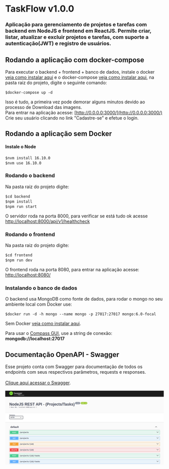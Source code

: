 # TaskFlow v1.0.0

### Aplicação para gerenciamento de projetos e tarefas com backend em NodeJS e frontend em ReactJS. Permite criar, listar, atualizar e excluir projetos e tarefas, com suporte a autenticação(JWT) e registro de usuários.

## Rodando a aplicação com docker-compose
Para executar o backend + frontend + banco de dados, instale o 
docker [veja como instalar aqui](https://docs.docker.com/engine/install/) e o
docker-compose [veja como instalar aqui](https://docs.docker.com/compose/install/), na pasta raiz do projeto, digite o seguinte comando:
```
$docker-compose up -d
```
Isso é tudo, a primeira vez pode demorar alguns minutos devido ao processo de Download das imagens.
\
Para entrar na aplicação acesse: [http://0.0.0.0:3000/](http://0.0.0.0:3000/)
\
Crie seu usuário clicando no link "Cadastre-se" e efetue o login.

## Rodando a aplicação sem Docker

#### Instale o Node
```
$nvm install 16.10.0
$nvm use 16.10.0
```

### Rodando o backend
Na pasta raiz do projeto digite:
```
$cd backend
$npm install
$npm run start
```
O servidor roda na porta 8000, para verificar se está tudo ok acesse [http://localhost:8000/api/v1/healthcheck](http://localhost:8000/api/v1/healthcheck)

### Rodando o frontend
Na pasta raiz do projeto digite:
```
$cd frontend
$npm run dev
```
O frontend roda na porta 8080, para entrar na aplicação acesse: [http://localhost:8080/](http://localhost:8080/)

### Instalando o banco de dados
O backend usa MongoDB como fonte de dados, para rodar o mongo no seu ambiente local com Docker use:
```
$docker run -d -h mongo --name mongo -p 27017:27017 mongo:6.0-focal
```
Sem Docker [veja como instalar aqui](https://www.mongodb.com/docs/manual/installation/).

Para usar o [Compass GUI](https://www.mongodb.com/products/tools/compass), use a string de conexão:
<b>mongodb://localhost:27017</b>

## Documentação OpenAPI - Swagger
Esse projeto conta com Swagger para documentação de todos os endpoints com seus respectivos parâmetros, requests e responses.
\
\
[Clique aqui acessar o Swagger](http://localhost:8000/api/v1/api-docs).
\
\
![Swagger](Swagger.png)